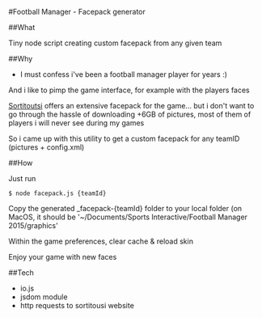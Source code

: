 #Football Manager - Facepack generator

##What

Tiny node script creating custom facepack from any given team

##Why

* I must confess i've been a football manager player for years :)

And i like to pimp the game interface, for example with the players faces  

[Sortitoutsi](http://sortitoutsi.net) offers an extensive facepack for the game... but i don't want to go through the hassle of downloading +6GB of pictures, most of them of players i will never see during my games  

So i came up with this utility to get a custom facepack for any teamID (pictures + config.xml)

##How

Just run
```
$ node facepack.js {teamId}
```

Copy the generated _facepack-{teamId} folder to your local folder (on MacOS, it should be '~/Documents/Sports Interactive/Football Manager 2015/graphics'

Within the game preferences, clear cache & reload skin

Enjoy your game with new faces

##Tech

* io.js
* jsdom module
* http requests to sortitousi website


